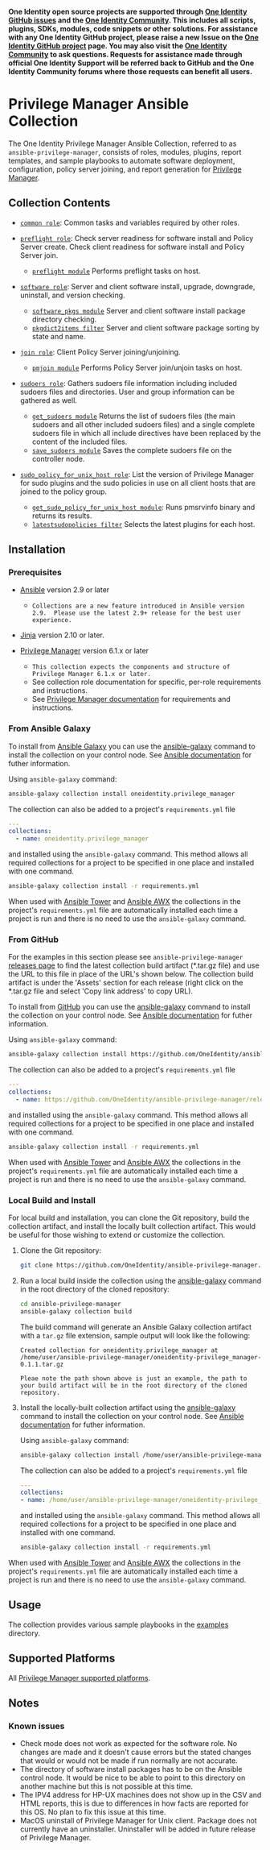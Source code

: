**One Identity open source projects are supported through [One Identity GitHub issues](https://github.com/OneIdentity/ars-ps/issues) and the [One Identity Community](https://www.oneidentity.com/community/). This includes all scripts, plugins, SDKs, modules, code snippets or other solutions. For assistance with any One Identity GitHub project, please raise a new Issue on the [One Identity GitHub project](https://github.com/OneIdentity/ars-ps/issues) page. You may also visit the [One Identity Community](https://www.oneidentity.com/community/) to ask questions.  Requests for assistance made through official One Identity Support will be referred back to GitHub and the One Identity Community forums where those requests can benefit all users.**

# Privilege Manager Ansible Collection

The One Identity Privilege Manager Ansible Collection, referred to as `ansible-privilege-manager`, consists of roles, modules, plugins, report templates, and sample playbooks to automate software deployment, configuration, policy server joining, and report generation for [Privilege Manager](https://www.oneidentity.com/products/privilege-manager-for-sudo/).

## Collection Contents

* [`common role`](roles/common/README.md): Common tasks and variables required by other roles.

* [`preflight role`](roles/preflight/README.md): Check server readiness for software install and Policy Server create.  Check client readiness for software install and Policy Server join.
    * [`preflight module`](roles/preflight/README.md#plugins) Performs preflight tasks on host.

* [`software role`](roles/software/README.md): Server and client software install, upgrade, downgrade, uninstall, and version checking.
    * [`software_pkgs module`](roles/software/README.md#plugins) Server and client software install package directory checking.
    * [`pkgdict2items filter`](roles/software/README.md#plugins) Server and client software package sorting by state and name.

* [`join role`](roles/join/README.md): Client Policy Server joining/unjoining.
    * [`pmjoin module`](roles/join/README.md#plugins) Performs Policy Server join/unjoin tasks on host.

* [`sudoers role`](roles/sudoers/README.md): Gathers sudoers file information including included sudoers files and directories.  User and group information can be gathered as well.
    * [`get_sudoers module`](roles/sudoers/README.md#plugins) Returns the list of sudoers files (the main sudoers and all other included sudoers files) and a single complete sudoers file in which all include directives have been replaced by the content of the included files.
    * [`save_sudoers module`](roles/sudoers/README.md#plugins) Saves the complete sudoers file on the controller node.

* [`sudo_policy_for_unix_host role`](roles/sudo_policy_for_unix_host/README.md): List the version of Privilege Manager for sudo plugins and the sudo policies in use on all client hosts that are joined to the policy group.
    * [`get_sudo_policy_for_unix_host module`](roles/sudo_policy_for_unix_host/README.md#plugins): Runs pmsrvinfo binary and returns its results.
    * [`latestsudopolicies filter`](roles/sudo_policy_for_unix_host/README.md#plugins) Selects the latest plugins for each host.

## Installation

### Prerequisites

* [Ansible](https://github.com/ansible/ansible) version 2.9 or later

    * `Collections are a new feature introduced in Ansible version 2.9.  Please use the latest 2.9+ release for the best user experience.`

* [Jinja](https://github.com/pallets/jinja) version 2.10 or later.

* [Privilege Manager](https://www.oneidentity.com/products/privilege-manager-for-sudo/) version 6.1.x or later

    * `This collection expects the components and structure of Privilege Manager 6.1.x or later.`
    * See collection role documentation for specific, per-role  requirements and instructions.
    * See [Privilege Manager documentation](https://support.oneidentity.com/privilege-manager-for-sudo/6.1.1/technical-documents) for requirements and instructions.

### From Ansible Galaxy

To install from [Ansible Galaxy](https://galaxy.ansible.com/) you can use the [ansible-galaxy](https://docs.ansible.com/ansible/latest/cli/ansible-galaxy.html) command to install the collection on your control node.  See [Ansible documentation](https://docs.ansible.com/ansible/devel/user_guide/collections_using.html#installing-collections) for futher information.

Using `ansible-galaxy` command:
```bash
ansible-galaxy collection install oneidentity.privilege_manager
```

The collection can also be added to a project's `requirements.yml` file
```yaml
---
collections:
  - name: oneidentity.privilege_manager
```

and installed using the `ansible-galaxy` command.  This method allows all required collections for a project to be specified in one place and installed with one command.
```bash
ansible-galaxy collection install -r requirements.yml
```

When used with [Ansible Tower](https://www.ansible.com/products/tower) and [Ansible AWX](https://github.com/ansible/awx) the collections in the project's `requirements.yml` file are automatically installed each time a project is run and there is no need to use the `ansible-galaxy` command.

### From GitHub

For the examples in this section please see `ansible-privilege-manager` [releases page](https://github.com/OneIdentity/ansible-privilege-manager/releases) to find the latest collection build artifact (*.tar.gz file) and use the URL to this file in place of the URL's shown below.  The collection build artifact is under the 'Assets' section for each release (right click on the *.tar.gz file and select 'Copy link address' to copy URL).

To install from [GitHub](https://github.com/OneIdentity/ansible-privilege-manager) you can use the [ansible-galaxy](https://docs.ansible.com/ansible/latest/cli/ansible-galaxy.html) command to install the collection on your control node.  See [Ansible documentation](https://docs.ansible.com/ansible/devel/user_guide/collections_using.html#installing-collections) for futher information.

Using `ansible-galaxy` command:
```bash
ansible-galaxy collection install https://github.com/OneIdentity/ansible-privilege-manager/releases/download/v0.1.1/oneidentity-privilege_manager-0.1.1.tar.gz
```

The collection can also be added to a project's `requirements.yml` file
```yaml
---
collections:
  - name: https://github.com/OneIdentity/ansible-privilege-manager/releases/download/v0.1.1/oneidentity-privilege_manager-0.1.1.tar.gz
```

and installed using the `ansible-galaxy` command.  This method allows all required collections for a project to be specified in one place and installed with one command.
```bash
ansible-galaxy collection install -r requirements.yml
```

When used with [Ansible Tower](https://www.ansible.com/products/tower) and [Ansible AWX](https://github.com/ansible/awx) the collections in the project's `requirements.yml` file are automatically installed each time a project is run and there is no need to use the `ansible-galaxy` command.

### Local Build and Install

For local build and installation, you can clone the Git repository, build the collection artifact, and install the locally built collection artifact.  This would be useful for those wishing to extend or customize the collection.

1. Clone the Git repository:

    ```bash
    git clone https://github.com/OneIdentity/ansible-privilege-manager.git
    ```

2. Run a local build inside the collection using the [ansible-galaxy](https://docs.ansible.com/ansible/latest/cli/ansible-galaxy.html) command in the root directory of the cloned repository:

    ```bash
    cd ansible-privilege-manager
    ansible-galaxy collection build
    ```

    The build command will generate an Ansible Galaxy collection artifact with a `tar.gz` file extension, sample output will look like the following:

    ```
    Created collection for oneidentity.privilege_manager at /home/user/ansible-privilege-manager/oneidentity-privilege_manager-0.1.1.tar.gz
    ```

    `Pleae note the path shown above is just an example, the path to your build artifact will be in the root directory of the cloned repository.`

3. Install the locally-built collection artifact using the [ansible-galaxy](https://docs.ansible.com/ansible/latest/cli/ansible-galaxy.html) command to install the collection on your control node.  See [Ansible documentation](https://docs.ansible.com/ansible/devel/user_guide/collections_using.html#installing-collections) for futher information.

    Using `ansible-galaxy` command:

    ```bash
    ansible-galaxy collection install /home/user/ansible-privilege-manager/oneidentity-privilege_manager-0.1.1.tar.gz
    ```

    The collection can also be added to a project's `requirements.yml` file
    ```yaml
    ---
    collections:
    - name: /home/user/ansible-privilege-manager/oneidentity-privilege_manager-0.1.1.tar.gz
    ```

    and installed using the `ansible-galaxy` command.  This method allows all required collections for a project to be specified in one place and installed with one command.
    ```bash
    ansible-galaxy collection install -r requirements.yml
    ```

When used with [Ansible Tower](https://www.ansible.com/products/tower) and [Ansible AWX](https://github.com/ansible/awx) the collections in the project's `requirements.yml` file are automatically installed each time a project is run and there is no need to use the `ansible-galaxy` command.

## Usage

The collection provides various sample playbooks in the [examples](examples/README.md) directory.

## Supported Platforms

All [Privilege Manager supported platforms](https://support.oneidentity.com/technical-documents/privilege-manager-for-sudo/6.1.1/release-notes#TOPIC-1389219).

## Notes

### Known issues

* Check mode does not work as expected for the software role.  No changes are made and it doesn't cause errors but the stated changes that would or would not be made if run normally are not accurate.
* The directory of software install packages has to be on the Ansible control node.  It would be nice to be able to point to this directory on another machine but this is not possible at this time.
* The IPV4 address for HP-UX machines does not show up in the CSV and HTML reports, this is due to differences in how facts are reported for this OS.  No plan to fix this issue at this time.
* MacOS uninstall of Privilege Manager for Unix client.  Package does not currently have an uninstaller.  Uninstaller will be added in future release of Privilege Manager.

